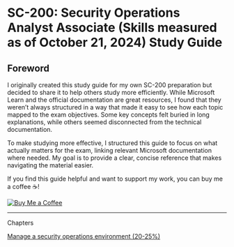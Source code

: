# SC-200: Security Operations Analyst Associate (Skills measured as of October 21, 2024) Study Guide  

## Foreword  

I originally created this study guide for my own SC-200 preparation but decided to share it to help others study more efficiently. While Microsoft Learn and the official documentation are great resources, I found that they weren’t always structured in a way that made it easy to see how each topic mapped to the exam objectives. Some key concepts felt buried in long explanations, while others seemed disconnected from the technical documentation.

To make studying more effective, I structured this guide to focus on what actually matters for the exam, linking relevant Microsoft documentation where needed. My goal is to provide a clear, concise reference that makes navigating the material easier.

If you find this guide helpful and want to support my work, you can buy me a coffee ☕️!

[![Buy Me a Coffee](https://img.shields.io/badge/Buy%20Me%20a%20Coffee-Support%20My%20Work-orange)](https://buymeacoffee.com/404future)

---  

Chapters

[Manage a security operations environment (20-25%)](https://github.com/404Future/cloud-security-summaries/blob/main/Azure/SC-200/Manage%20a%20security%20operations%20environment.md)
